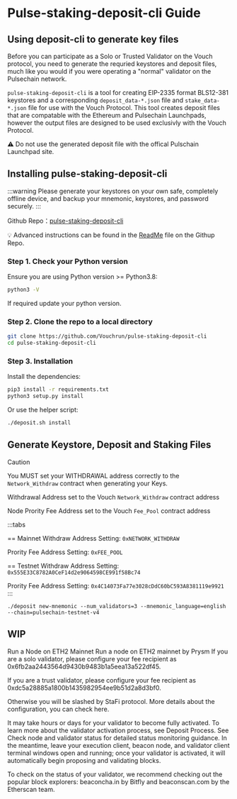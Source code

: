 # Pulse-staking-deposit-cli Guide

## Using deposit-cli to generate key files

Before you can participate as a Solo or Trusted Validator on the Vouch protocol, you need to generate the requried keystores and deposit files, much like you would if you were operating a "normal" validator on the Pulsechain network. 

`pulse-staking-deposit-cli` is a tool for creating EIP-2335 format BLS12-381 keystores and a corresponding `deposit_data-*.json` file and `stake_data-*.json` file for use with the Vouch Protocol. This tool creates deposit files that are compatable with the Ethereum and Pulsechain Launchpads, however the output files are designed to be used exclusivly with the Vouch Protocol. 

:warning: Do not use the generated deposit file with the offical Pulschain Launchpad site.


## Installing pulse-staking-deposit-cli

:::warning 
Please generate your keystores on your own safe, completely offline device, and backup your mnemonic, keystores, and password securely.
:::

Github Repo：[pulse-staking-deposit-cli](https://github.com/Vouchrun/pulse-staking-deposit-cli)

:bulb: Advanced instructions can be found in the [ReadMe](https://github.com/Vouchrun/pulse-staking-deposit-cli/blob/main/README.md) file on the Githup Repo.

### Step 1. Check your Python version
Ensure you are using Python version >= Python3.8:

```sh
python3 -V
```

If required update your python version.


### Step 2. Clone the repo to a local directory

```sh
git clone https://github.com/Vouchrun/pulse-staking-deposit-cli
cd pulse-staking-deposit-cli
```

### Step 3. Installation

Install the dependencies:

```sh
pip3 install -r requirements.txt
python3 setup.py install
```

Or use the helper script:

```sh
./deposit.sh install
```

## Generate Keystore, Deposit and Staking Files




>[!CAUTION]
> You MUST set your WITHDRAWAL address correctly to the `Network_Withdraw` contract when generating your Keys.

Withdrawal Address set to the Vouch `Network_Withdraw` contract address

Node Prority Fee Address set to the Vouch `Fee_Pool` contract address

:::tabs

== Mainnet
Withdraw Address Setting: ```0xNETWORK_WITHDRAW```

Prority Fee Address Setting: ```0xFEE_POOL```

== Testnet
Withdraw Address Setting: ```0x555E33C8782A0CeF14d2e9064598CE991f58Bc74```

Prority Fee Address Setting: ```0x4C14073Fa77e3028cDdC60bC593A8381119e9921```
:::



```./deposit new-mnemonic --num_validators=3 --mnemonic_language=english --chain=pulsechain-testnet-v4```








## WIP

Run a Node on ETH2 Mainnet
Run a node on ETH2 mainnet by Prysm
If you are a solo validator, please configure your fee recipient as 0x6fb2aa2443564d9430b9483b1a5eea13a522df45.

If you are a trust validator, please configure your fee recipient as 0xdc5a28885a1800b1435982954ee9b51d2a8d3bf0.

Otherwise you will be slashed by StaFi protocol. More details about the configuration, you can check here.

It may take hours or days for your validator to become fully activated. To learn more about the validator activation process, see Deposit Process. See Check node and validator status for detailed status monitoring guidance. In the meantime, leave your execution client, beacon node, and validator client terminal windows open and running; once your validator is activated, it will automatically begin proposing and validating blocks.

To check on the status of your validator, we recommend checking out the popular block explorers: beaconcha.in by Bitfly and beaconscan.com by the Etherscan team.
